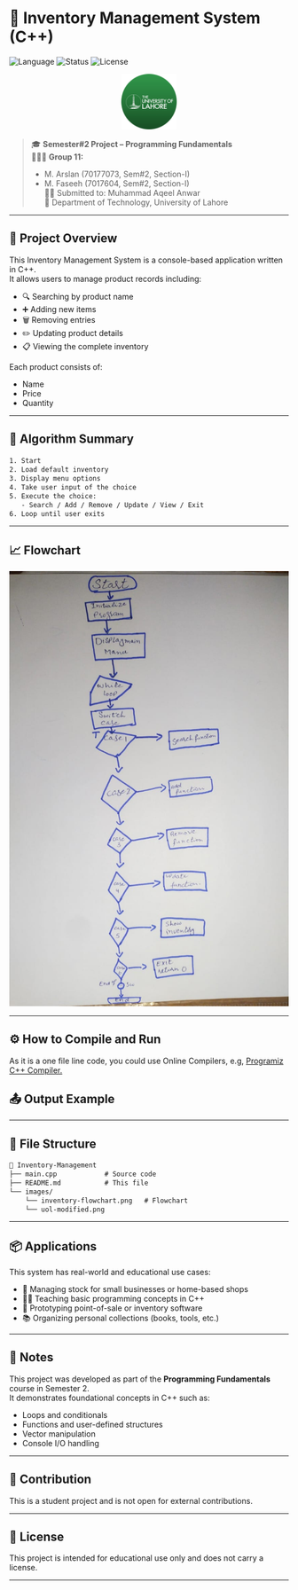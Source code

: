 # 🧾 Inventory Management System (C++)

![Language](https://img.shields.io/badge/language-C++-blue.svg)
![Status](https://img.shields.io/badge/status-Student%20Project-brightgreen)
![License](https://img.shields.io/badge/license-None-lightgrey)

<div align = "center">
<img src="images/uol-modified.png" alt="Image" width="100"/>
</div>


> 🎓 **Semester#2 Project – Programming Fundamentals**  
> 🧑‍🤝‍🧑 **Group 11:**  
> - M. Arslan (70177073, Sem#2, Section-I)  
> - M. Faseeh (7017604, Sem#2, Section-I)  
> 👨‍🏫 Submitted to: Muhammad Aqeel Anwar  
> 📍 Department of Technology, University of Lahore  

---

## 📌 Project Overview

This Inventory Management System is a console-based application written in C++.  
It allows users to manage product records including:

- 🔍 Searching by product name  
- ➕ Adding new items  
- 🗑️ Removing entries  
- ✏️ Updating product details  
- 📋 Viewing the complete inventory  

Each product consists of:
- Name
- Price
- Quantity

---

## 🧠 Algorithm Summary

```text
1. Start
2. Load default inventory
3. Display menu options
4. Take user input of the choice
5. Execute the choice:
   - Search / Add / Remove / Update / View / Exit
6. Loop until user exits
```

---

## 📈 Flowchart

<img src="images/inventory-flowchart.png" alt="Image" width="600"/>



---

## ⚙️ How to Compile and Run
As it is a one file line code, you could use Online Compilers, e.g, [Programiz C++ Compiler.](https://www.programiz.com/cpp-programming/online-compiler/)

## 📤 Output Example


---

## 📁 File Structure

```text
📁 Inventory-Management
├── main.cpp            # Source code
├── README.md           # This file
└── images/
    └── inventory-flowchart.png   # Flowchart
    └── uol-modified.png
```

---

## 📦 Applications

This system has real-world and educational use cases:

- 🛒 Managing stock for small businesses or home-based shops  
- 👨‍🏫 Teaching basic programming concepts in C++  
- 🧪 Prototyping point-of-sale or inventory software  
- 📚 Organizing personal collections (books, tools, etc.)

---

## 📝 Notes

This project was developed as part of the **Programming Fundamentals** course in Semester 2.  
It demonstrates foundational concepts in C++ such as:

- Loops and conditionals  
- Functions and user-defined structures  
- Vector manipulation  
- Console I/O handling  


---

## 🤝 Contribution

This is a student project and is not open for external contributions.

---

## 📃 License

This project is intended for educational use only and does not carry a license.

---
